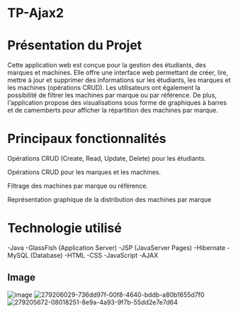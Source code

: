 # TP-Ajax2
# Présentation du Projet
Cette application web est conçue pour la gestion des étudiants, des marques et machines. Elle offre une interface web permettant de créer, lire, mettre à jour et supprimer des informations sur les étudiants, les marques et les machines (opérations CRUD). Les utilisateurs ont également la possibilité de filtrer les machines par marque ou par référence. De plus, l'application propose des visualisations sous forme de graphiques à barres et de camemberts pour afficher la répartition des machines par marque.

# Principaux fonctionnalités
Opérations CRUD (Create, Read, Update, Delete) pour les étudiants.

Opérations CRUD pour les marques et les machines.

Filtrage des machines par marque ou référence.

Représentation graphique de la distribution des machines par marque
# Technologie utilisé
-Java
-GlassFish (Application Server)
-JSP (JavaServer Pages)
-Hibernate
-MySQL (Database)
-HTML
-CSS
-JavaScript
-AJAX

## Image
![image](https://github.com/killer-beep07/TP-Ajax2/assets/130712993/66756525-8e3c-4355-8af0-005ee5f7caad)
![279206029-736dd97f-00f8-4640-bddb-a80b1655d7f0](https://github.com/killer-beep07/TP-Ajax2/assets/130712993/08d72355-554d-42e7-aadd-d323f0a576fe)
![279205672-08018251-8e9a-4a93-9f7b-55dd2e7e7d64](https://github.com/killer-beep07/TP-Ajax2/assets/130712993/148087b0-53c9-45c0-a1af-89d929480984)


